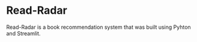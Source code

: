 # Read-Radar
Read-Radar is a book recommendation system that was built using Pyhton and Streamlit. 
